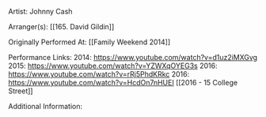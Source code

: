 Artist: Johnny Cash

  

Arranger(s): [[165. David Gildin]]

  

Originally Performed At: [[Family Weekend 2014]]


Performance Links:
2014: https://www.youtube.com/watch?v=d1uz2iMXGvg
2015: https://www.youtube.com/watch?v=YZWXqOYEG3s
2016: https://www.youtube.com/watch?v=rRj5PhdKRkc
2016: https://www.youtube.com/watch?v=HcdOn7nHUEI
[[2016 - 15 College Street]]

  

Additional Information: